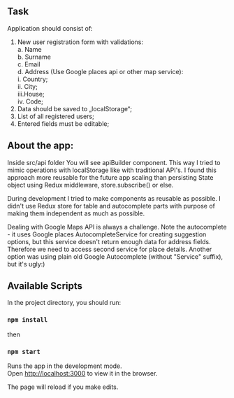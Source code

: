 ## Task

Application should consist of: 

1.	New user registration form with validations:<br />
a.	Name <br />
b.	Surname <br />
c.	Email <br />
d.	Address (Use Google places api or other map service): <br />
i.	Country; <br />
ii.	City; <br />
iii.House; <br />
iv.	Code; <br />
2.	Data should be saved to „localStorage“; 
3.	List of all registered users; 
4.	Entered fields must be editable;

## About the app:

Inside src/api folder You will see apiBuilder component. This way I tried to mimic operations with localStorage like with traditional API's. I found this approach more reusable for the future app scaling than persisting State object using Redux middleware, store.subscribe() or else.

During development I tried to make components as reusable as possible. I didn't use Redux store for table and autocomplete parts with purpose of making them independent as much as possible.

Dealing with Google Maps API is always a challenge. Note the autocomplete - it uses Google places AutocompleteService for creating suggestion options, but this service doesn't return enough data for address fields. Therefore we need to access second service for place details. Another option was using plain old Google Autocomplete (without "Service" suffix), but it's ugly:)

## Available Scripts

In the project directory, you should run:

### `npm install`

then 

### `npm start`

Runs the app in the development mode.<br />
Open [http://localhost:3000](http://localhost:3000) to view it in the browser.

The page will reload if you make edits.